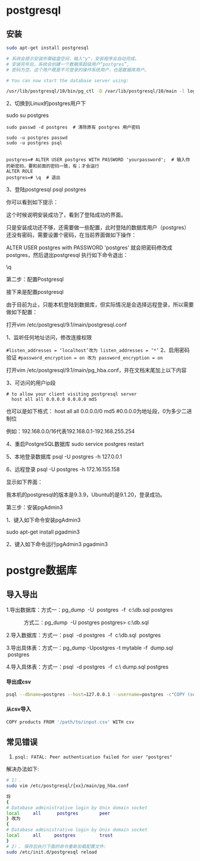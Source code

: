 # postgresql

## 安装
```bash
sudo apt-get install postgresql

# 系统会提示安装所需磁盘空间，输入"y"，安装程序会自动完成。 
# 安装完毕后，系统会创建一个数据库超级用户“postgres”, 
# 密码为空。这个用户既是不可登录的操作系统用户，也是数据库用户。

# You can now start the database server using:

/usr/lib/postgresql/10/bin/pg_ctl -D /var/lib/postgresql/10/main -l logfile start
```
  
2、切换到Linux的postgres用户下

sudo su postgres



```
sudo passwd -d postgres  # 清除原有 postgres 用户密码

sudo -u postgres passwd
sudo -u postgres psql


postgres=# ALTER USER postgres WITH PASSWORD 'yourpassword';  # 输入你的新密码，要和前面的密码一致，有；才会运行
ALTER ROLE
postgres=# \q  # 退出
```

3、登陆postgresql
psql postgres

你可以看到如下提示：


这个时候说明安装成功了，看到了登陆成功的界面。

只是安装成功还不够，还需要做一些配置，此时登陆的数据库用户（postgres）还没有密码，需要设置个密码，在当前界面做如下操作：

ALTER USER postgres with PASSWORD 'postgres'
就会把密码修改成postgres，然后退出postgresql
执行如下命令退出：

\q


第二步：配置Postgresql

接下来是配置postgresql

由于目前为止，只能本机登陆到数据库，但实际情况是会选择远程登录，所以需要做如下配置：

打开vim /etc/postgresql/9.1/main/postgresql.conf

1、监听任何地址访问，修改连接权限

`#listen_addresses = ‘localhost’改为 listen_addresses = ‘*’`
2、启用密码验证
`#password_encryption = on 改为 password_encryption = on`

打开vim /etc/postgresql/9.1/main/pg_hba.conf，并在文档末尾加上以下内容

3、可访问的用户ip段
```
# to allow your client visiting postgresql server
  host all all 0.0.0.0 0.0.0.0 md5
```

也可以是如下格式：
 host all all 0.0.0.0/0 md5  #0.0.0.0为地址段，0为多少二进制位

例如：192.168.0.0/16代表192.168.0.1-192.168.255.254


4、重启PostgreSQL数据库
sudo service postgres restart

5、本地登录数据库
psql -U postgres -h 127.0.0.1

6、远程登录
psql -U postgres -h 172.16.155.158

显示如下界面：


我本机的postgresql的版本是9.3.9，Ubuntu的是9.1.20，登录成功。



第三步：安装pgAdmin3



1、键入如下命令安装pgAdmin3

sudo apt-get install pgadmin3


2、键入如下命令运行pgAdmin3
pgadmin3




# postgre数据库

## 导入导出


1.导出数据库：方式一：pg_dump  -U  postgres  -f  c:\db.sql postgres

            方式二：pg_dump  -U postgres postgres> c:\db.sql

2.导入数据库：方式一：psql  -d postgres  -f  c:\db.sql  postgres

3.导出具体表：方式一：pg_dump -Upostgres -t mytable -f  dump.sql  postgres

4.导入具体表：方式一：psql  -d postgres  -f  c:\ dump.sql postgres


#### 导出成csv
```bash
psql --dbname=postgres --host=127.0.0.1 --username=postgres -c"COPY (select * from caffeine_info order by product_id)TO STDOUT with csv header" > /home/ice-melt/disk/document/caffeeine_info_20190530.csv
```
#### 从csv导入
```bash
COPY products FROM '/path/to/input.csv' WITH csv
```

## 常见错误
1. `psql: FATAL: Peer authentication failed for user "postgres"`

解决办法如下:
```bash
# 1）. 
sudo vim /etc/postgresql/{xx}/main/pg_hba.conf

将
{
# Database administrative login by Unix domain socket
local     all      postgres        peer
} 改为 
{
# Database administrative login by Unix domain socket
local     all     postgres         trust
}
# 2）. 保存后执行下面的命令重新加载配置文件: 
sudo /etc/init.d/postgresql reload
```
